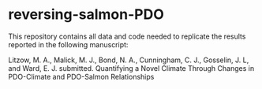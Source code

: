 # reversing-salmon-PDO
This repository contains all data and code needed to replicate the results reported in the following manuscript:

Litzow, M. A., Malick, M. J., Bond, N. A., Cunningham, C. J., Gosselin, J. L, and Ward, E. J. submitted. Quantifying a Novel Climate Through Changes in PDO-Climate and PDO-Salmon Relationships



